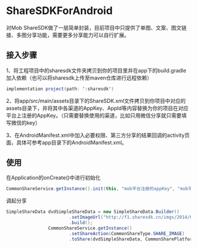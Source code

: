 # ShareSDKForAndroid

对Mob ShareSDK做了一层简单封装，目前项目中只提供了单图、文案、图文链接、多图分享功能，需要更多分享能力可以自行扩展。

## 接入步骤

1、将工程项目中的sharesdk文件夹拷贝到你的项目里并在app下的build.gradle加入依赖（也可以将sharesdk上传至maven仓库进行远程依赖）
```java
implementation project(path: ':sharesdk')
```
2、将app/src/main/assets目录下的ShareSDK.xml文件拷贝到你项目中对应的assets目录下，并将其中各渠道的AppKey、AppId等内容替换为你的项目在对应平台上注册的AppKey。（只需要替换使用的渠道，比如只用微信分享就只需要填写微信的key）

3、在AndroidManifest.xml中加入必要权限、第三方分享的结果回调的activity页面，具体可参考app目录下的AndroidManifest.xml。


## 使用
在Application的onCreate()中进行初始化
```java
CommonShareService.getInstance().init(this, "mob平台注册的appKey", "mob平台注册的appSecret");
```
调起分享
```java
SimpleShareData dvdSimpleShareData = new SimpleShareData.Builder()
                        .setImageUrl("http://f1.sharesdk.cn/imgs/2014/02/26/owWpLZo_638x960.jpg")
                        .build();
                CommonShareService.getInstance()
                        .setShareAction(CommonShareType.SHARE_IMAGE)
                        .toShare(dvdSimpleShareData, CommonSharePlatform.TYPE_Q_ZONE);
```

